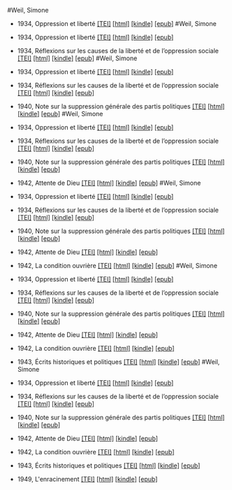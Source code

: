 #Weil, Simone

* 1934, Oppression et liberté  <a class="file tei" href="https://hurlus.github.io/tei/weil-simone1934_oppression-liberte.xml">[TEI]</a>  <a class="file html" href="https://hurlus.github.io/weil-simone/weil-simone1934_oppression-liberte.html">[html]</a>  <a class="file mobi" href="https://hurlus.github.io/weil-simone/weil-simone1934_oppression-liberte.mobi">[kindle]</a>  <a class="file epub" href="https://hurlus.github.io/weil-simone/weil-simone1934_oppression-liberte.epub">[epub]</a> 
#Weil, Simone

* 1934, Oppression et liberté  <a class="file tei" href="https://hurlus.github.io/tei/weil-simone1934_oppression-liberte.xml">[TEI]</a>  <a class="file html" href="https://hurlus.github.io/weil-simone/weil-simone1934_oppression-liberte.html">[html]</a>  <a class="file mobi" href="https://hurlus.github.io/weil-simone/weil-simone1934_oppression-liberte.mobi">[kindle]</a>  <a class="file epub" href="https://hurlus.github.io/weil-simone/weil-simone1934_oppression-liberte.epub">[epub]</a> 
* 1934, Réflexions sur les causes de la liberté et de l’oppression sociale  <a class="file tei" href="https://hurlus.github.io/tei/weil-simone1934_reflexions.xml">[TEI]</a>  <a class="file html" href="https://hurlus.github.io/weil-simone/weil-simone1934_reflexions.html">[html]</a>  <a class="file mobi" href="https://hurlus.github.io/weil-simone/weil-simone1934_reflexions.mobi">[kindle]</a>  <a class="file epub" href="https://hurlus.github.io/weil-simone/weil-simone1934_reflexions.epub">[epub]</a> 
#Weil, Simone

* 1934, Oppression et liberté  <a class="file tei" href="https://hurlus.github.io/tei/weil-simone1934_oppression-liberte.xml">[TEI]</a>  <a class="file html" href="https://hurlus.github.io/weil-simone/weil-simone1934_oppression-liberte.html">[html]</a>  <a class="file mobi" href="https://hurlus.github.io/weil-simone/weil-simone1934_oppression-liberte.mobi">[kindle]</a>  <a class="file epub" href="https://hurlus.github.io/weil-simone/weil-simone1934_oppression-liberte.epub">[epub]</a> 
* 1934, Réflexions sur les causes de la liberté et de l’oppression sociale  <a class="file tei" href="https://hurlus.github.io/tei/weil-simone1934_reflexions.xml">[TEI]</a>  <a class="file html" href="https://hurlus.github.io/weil-simone/weil-simone1934_reflexions.html">[html]</a>  <a class="file mobi" href="https://hurlus.github.io/weil-simone/weil-simone1934_reflexions.mobi">[kindle]</a>  <a class="file epub" href="https://hurlus.github.io/weil-simone/weil-simone1934_reflexions.epub">[epub]</a> 
* 1940, Note sur la suppression générale des partis politiques  <a class="file tei" href="https://hurlus.github.io/tei/weil-simone1940_partis-suppression.xml">[TEI]</a>  <a class="file html" href="https://hurlus.github.io/weil-simone/weil-simone1940_partis-suppression.html">[html]</a>  <a class="file mobi" href="https://hurlus.github.io/weil-simone/weil-simone1940_partis-suppression.mobi">[kindle]</a>  <a class="file epub" href="https://hurlus.github.io/weil-simone/weil-simone1940_partis-suppression.epub">[epub]</a> 
#Weil, Simone

* 1934, Oppression et liberté  <a class="file tei" href="https://hurlus.github.io/tei/weil-simone1934_oppression-liberte.xml">[TEI]</a>  <a class="file html" href="https://hurlus.github.io/weil-simone/weil-simone1934_oppression-liberte.html">[html]</a>  <a class="file mobi" href="https://hurlus.github.io/weil-simone/weil-simone1934_oppression-liberte.mobi">[kindle]</a>  <a class="file epub" href="https://hurlus.github.io/weil-simone/weil-simone1934_oppression-liberte.epub">[epub]</a> 
* 1934, Réflexions sur les causes de la liberté et de l’oppression sociale  <a class="file tei" href="https://hurlus.github.io/tei/weil-simone1934_reflexions.xml">[TEI]</a>  <a class="file html" href="https://hurlus.github.io/weil-simone/weil-simone1934_reflexions.html">[html]</a>  <a class="file mobi" href="https://hurlus.github.io/weil-simone/weil-simone1934_reflexions.mobi">[kindle]</a>  <a class="file epub" href="https://hurlus.github.io/weil-simone/weil-simone1934_reflexions.epub">[epub]</a> 
* 1940, Note sur la suppression générale des partis politiques  <a class="file tei" href="https://hurlus.github.io/tei/weil-simone1940_partis-suppression.xml">[TEI]</a>  <a class="file html" href="https://hurlus.github.io/weil-simone/weil-simone1940_partis-suppression.html">[html]</a>  <a class="file mobi" href="https://hurlus.github.io/weil-simone/weil-simone1940_partis-suppression.mobi">[kindle]</a>  <a class="file epub" href="https://hurlus.github.io/weil-simone/weil-simone1940_partis-suppression.epub">[epub]</a> 
* 1942, Attente de Dieu  <a class="file tei" href="https://hurlus.github.io/tei/weil-simone1942_attente-dieu.xml">[TEI]</a>  <a class="file html" href="https://hurlus.github.io/weil-simone/weil-simone1942_attente-dieu.html">[html]</a>  <a class="file mobi" href="https://hurlus.github.io/weil-simone/weil-simone1942_attente-dieu.mobi">[kindle]</a>  <a class="file epub" href="https://hurlus.github.io/weil-simone/weil-simone1942_attente-dieu.epub">[epub]</a> 
#Weil, Simone

* 1934, Oppression et liberté  <a class="file tei" href="https://hurlus.github.io/tei/weil-simone1934_oppression-liberte.xml">[TEI]</a>  <a class="file html" href="https://hurlus.github.io/weil-simone/weil-simone1934_oppression-liberte.html">[html]</a>  <a class="file mobi" href="https://hurlus.github.io/weil-simone/weil-simone1934_oppression-liberte.mobi">[kindle]</a>  <a class="file epub" href="https://hurlus.github.io/weil-simone/weil-simone1934_oppression-liberte.epub">[epub]</a> 
* 1934, Réflexions sur les causes de la liberté et de l’oppression sociale  <a class="file tei" href="https://hurlus.github.io/tei/weil-simone1934_reflexions.xml">[TEI]</a>  <a class="file html" href="https://hurlus.github.io/weil-simone/weil-simone1934_reflexions.html">[html]</a>  <a class="file mobi" href="https://hurlus.github.io/weil-simone/weil-simone1934_reflexions.mobi">[kindle]</a>  <a class="file epub" href="https://hurlus.github.io/weil-simone/weil-simone1934_reflexions.epub">[epub]</a> 
* 1940, Note sur la suppression générale des partis politiques  <a class="file tei" href="https://hurlus.github.io/tei/weil-simone1940_partis-suppression.xml">[TEI]</a>  <a class="file html" href="https://hurlus.github.io/weil-simone/weil-simone1940_partis-suppression.html">[html]</a>  <a class="file mobi" href="https://hurlus.github.io/weil-simone/weil-simone1940_partis-suppression.mobi">[kindle]</a>  <a class="file epub" href="https://hurlus.github.io/weil-simone/weil-simone1940_partis-suppression.epub">[epub]</a> 
* 1942, Attente de Dieu  <a class="file tei" href="https://hurlus.github.io/tei/weil-simone1942_attente-dieu.xml">[TEI]</a>  <a class="file html" href="https://hurlus.github.io/weil-simone/weil-simone1942_attente-dieu.html">[html]</a>  <a class="file mobi" href="https://hurlus.github.io/weil-simone/weil-simone1942_attente-dieu.mobi">[kindle]</a>  <a class="file epub" href="https://hurlus.github.io/weil-simone/weil-simone1942_attente-dieu.epub">[epub]</a> 
* 1942, La condition ouvrière  <a class="file tei" href="https://hurlus.github.io/tei/weil-simone1942_condition-ouvriere.xml">[TEI]</a>  <a class="file html" href="https://hurlus.github.io/weil-simone/weil-simone1942_condition-ouvriere.html">[html]</a>  <a class="file mobi" href="https://hurlus.github.io/weil-simone/weil-simone1942_condition-ouvriere.mobi">[kindle]</a>  <a class="file epub" href="https://hurlus.github.io/weil-simone/weil-simone1942_condition-ouvriere.epub">[epub]</a> 
#Weil, Simone

* 1934, Oppression et liberté  <a class="file tei" href="https://hurlus.github.io/tei/weil-simone1934_oppression-liberte.xml">[TEI]</a>  <a class="file html" href="https://hurlus.github.io/weil-simone/weil-simone1934_oppression-liberte.html">[html]</a>  <a class="file mobi" href="https://hurlus.github.io/weil-simone/weil-simone1934_oppression-liberte.mobi">[kindle]</a>  <a class="file epub" href="https://hurlus.github.io/weil-simone/weil-simone1934_oppression-liberte.epub">[epub]</a> 
* 1934, Réflexions sur les causes de la liberté et de l’oppression sociale  <a class="file tei" href="https://hurlus.github.io/tei/weil-simone1934_reflexions.xml">[TEI]</a>  <a class="file html" href="https://hurlus.github.io/weil-simone/weil-simone1934_reflexions.html">[html]</a>  <a class="file mobi" href="https://hurlus.github.io/weil-simone/weil-simone1934_reflexions.mobi">[kindle]</a>  <a class="file epub" href="https://hurlus.github.io/weil-simone/weil-simone1934_reflexions.epub">[epub]</a> 
* 1940, Note sur la suppression générale des partis politiques  <a class="file tei" href="https://hurlus.github.io/tei/weil-simone1940_partis-suppression.xml">[TEI]</a>  <a class="file html" href="https://hurlus.github.io/weil-simone/weil-simone1940_partis-suppression.html">[html]</a>  <a class="file mobi" href="https://hurlus.github.io/weil-simone/weil-simone1940_partis-suppression.mobi">[kindle]</a>  <a class="file epub" href="https://hurlus.github.io/weil-simone/weil-simone1940_partis-suppression.epub">[epub]</a> 
* 1942, Attente de Dieu  <a class="file tei" href="https://hurlus.github.io/tei/weil-simone1942_attente-dieu.xml">[TEI]</a>  <a class="file html" href="https://hurlus.github.io/weil-simone/weil-simone1942_attente-dieu.html">[html]</a>  <a class="file mobi" href="https://hurlus.github.io/weil-simone/weil-simone1942_attente-dieu.mobi">[kindle]</a>  <a class="file epub" href="https://hurlus.github.io/weil-simone/weil-simone1942_attente-dieu.epub">[epub]</a> 
* 1942, La condition ouvrière  <a class="file tei" href="https://hurlus.github.io/tei/weil-simone1942_condition-ouvriere.xml">[TEI]</a>  <a class="file html" href="https://hurlus.github.io/weil-simone/weil-simone1942_condition-ouvriere.html">[html]</a>  <a class="file mobi" href="https://hurlus.github.io/weil-simone/weil-simone1942_condition-ouvriere.mobi">[kindle]</a>  <a class="file epub" href="https://hurlus.github.io/weil-simone/weil-simone1942_condition-ouvriere.epub">[epub]</a> 
* 1943, Écrits historiques et politiques  <a class="file tei" href="https://hurlus.github.io/tei/weil-simone1943_ecrits.xml">[TEI]</a>  <a class="file html" href="https://hurlus.github.io/weil-simone/weil-simone1943_ecrits.html">[html]</a>  <a class="file mobi" href="https://hurlus.github.io/weil-simone/weil-simone1943_ecrits.mobi">[kindle]</a>  <a class="file epub" href="https://hurlus.github.io/weil-simone/weil-simone1943_ecrits.epub">[epub]</a> 
#Weil, Simone

* 1934, Oppression et liberté  <a class="file tei" href="https://hurlus.github.io/tei/weil-simone1934_oppression-liberte.xml">[TEI]</a>  <a class="file html" href="https://hurlus.github.io/weil-simone/weil-simone1934_oppression-liberte.html">[html]</a>  <a class="file mobi" href="https://hurlus.github.io/weil-simone/weil-simone1934_oppression-liberte.mobi">[kindle]</a>  <a class="file epub" href="https://hurlus.github.io/weil-simone/weil-simone1934_oppression-liberte.epub">[epub]</a> 
* 1934, Réflexions sur les causes de la liberté et de l’oppression sociale  <a class="file tei" href="https://hurlus.github.io/tei/weil-simone1934_reflexions.xml">[TEI]</a>  <a class="file html" href="https://hurlus.github.io/weil-simone/weil-simone1934_reflexions.html">[html]</a>  <a class="file mobi" href="https://hurlus.github.io/weil-simone/weil-simone1934_reflexions.mobi">[kindle]</a>  <a class="file epub" href="https://hurlus.github.io/weil-simone/weil-simone1934_reflexions.epub">[epub]</a> 
* 1940, Note sur la suppression générale des partis politiques  <a class="file tei" href="https://hurlus.github.io/tei/weil-simone1940_partis-suppression.xml">[TEI]</a>  <a class="file html" href="https://hurlus.github.io/weil-simone/weil-simone1940_partis-suppression.html">[html]</a>  <a class="file mobi" href="https://hurlus.github.io/weil-simone/weil-simone1940_partis-suppression.mobi">[kindle]</a>  <a class="file epub" href="https://hurlus.github.io/weil-simone/weil-simone1940_partis-suppression.epub">[epub]</a> 
* 1942, Attente de Dieu  <a class="file tei" href="https://hurlus.github.io/tei/weil-simone1942_attente-dieu.xml">[TEI]</a>  <a class="file html" href="https://hurlus.github.io/weil-simone/weil-simone1942_attente-dieu.html">[html]</a>  <a class="file mobi" href="https://hurlus.github.io/weil-simone/weil-simone1942_attente-dieu.mobi">[kindle]</a>  <a class="file epub" href="https://hurlus.github.io/weil-simone/weil-simone1942_attente-dieu.epub">[epub]</a> 
* 1942, La condition ouvrière  <a class="file tei" href="https://hurlus.github.io/tei/weil-simone1942_condition-ouvriere.xml">[TEI]</a>  <a class="file html" href="https://hurlus.github.io/weil-simone/weil-simone1942_condition-ouvriere.html">[html]</a>  <a class="file mobi" href="https://hurlus.github.io/weil-simone/weil-simone1942_condition-ouvriere.mobi">[kindle]</a>  <a class="file epub" href="https://hurlus.github.io/weil-simone/weil-simone1942_condition-ouvriere.epub">[epub]</a> 
* 1943, Écrits historiques et politiques  <a class="file tei" href="https://hurlus.github.io/tei/weil-simone1943_ecrits.xml">[TEI]</a>  <a class="file html" href="https://hurlus.github.io/weil-simone/weil-simone1943_ecrits.html">[html]</a>  <a class="file mobi" href="https://hurlus.github.io/weil-simone/weil-simone1943_ecrits.mobi">[kindle]</a>  <a class="file epub" href="https://hurlus.github.io/weil-simone/weil-simone1943_ecrits.epub">[epub]</a> 
* 1949, L'enracinement  <a class="file tei" href="https://hurlus.github.io/tei/weil-simone1949_enracinement.xml">[TEI]</a>  <a class="file html" href="https://hurlus.github.io/weil-simone/weil-simone1949_enracinement.html">[html]</a>  <a class="file mobi" href="https://hurlus.github.io/weil-simone/weil-simone1949_enracinement.mobi">[kindle]</a>  <a class="file epub" href="https://hurlus.github.io/weil-simone/weil-simone1949_enracinement.epub">[epub]</a> 
